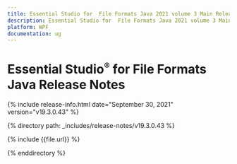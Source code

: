 ```yaml
---
title: Essential Studio for  File Formats Java 2021 volume 3 Main Release Notes  
description: Essential Studio for  File Formats Java 2021 volume 3 Main Release Notes  
platform: WPF
documentation: ug
---
```


# Essential Studio<sup style="font-size:70%">&reg;</sup>  for  File Formats Java  Release Notes  

{% include release-info.html date="September 30, 2021"  version="v19.3.0.43" %} 


{% directory path: _includes/release-notes/v19.3.0.43 %}

{% include {{file.url}} %}

{% enddirectory %}